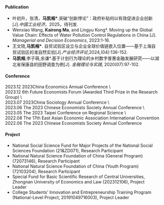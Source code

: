 #### Publication 

-  叶初升，张清，<strong>马凯榕*</strong>.突破“创新悖论”：政府补贴何以有效促进企业创新[J].<i>中国工业经济</i>，2025，待刊发.
-  Wenxiao Wang, <strong>Kairong Ma</strong>, and Lingyu Kong*. Moving up the Global Value Chain: Effects of Water Pollution Control Regulations in China [J]. <i>Managerial and Decision Economics</i>, 2023:1-16.  
- 王文晓,<strong>马凯榕*</strong>. 自贸试验区设立与企业全球价值链嵌入位置——基于上海自贸试验区的准自然实验[J].<i>产业经济评论</i>,2024,(04):136-152.
- <strong>马凯榕</strong>,李子萌,余谦*.基于计划行为理论的乡村数字普惠金融发展研究——以湖北省保康县的田野调查为例[J]. <i>金融理论与实践</i>, 2020(07):97-102.

#### Conference
2023.12 2023China Economics Annual Conference \                                                               
2023.12 6th Future Economists Forum (Awarded Third Prize in the Research Group)  \                                      
2023.07 2023China Sociology Annual Conference   \                                                      
2023.06 The 2023 Chinese Economists Society Annual Conference \                                     
2023.05 The 2023 Taipei Conference on Regional Science  \                                        
2022.08 The 17th East Asian Economic Association International Convention \
2022.06 The 2023 Chinese Economists Society Annual Conference

#### Project
- National Social Science Fund for Major Projects of the National Social Sciences Foundation (21&ZD071), Research Participant  
- National Natural Science Foundation of China (General Program) (72073146), Research Participant  
- National Natural Science Foundation of China (Youth Program) (72103204), Research Participant  
- Special Fund for Basic Scientific Research of Central Universities, Zhongnan University of Economics and Law (202312106), Project Leader  
- College Students' Innovation and Entrepreneurship Training Program (National-Level Project, 20191049716003), Project Leader